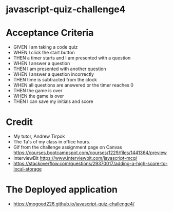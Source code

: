 # javascript-quiz-challenge4

# Acceptance Criteria

- GIVEN I am taking a code quiz
- WHEN I click the start button
- THEN a timer starts and I am presented with a question
- WHEN I answer a question
- THEN I am presented with another question
- WHEN I answer a question incorrectly
- THEN time is subtracted from the clock
- WHEN all questions are answered or the timer reaches 0
- THEN the game is over
- WHEN the game is over
- THEN I can save my initials and score

# Credit

- My tutor, Andrew Tirpok
- The Ta's of my class in office hours.
- Gif from the challenge assignment page on Canvas https://courses.bootcampspot.com/courses/1229/files/1441364/preview
- InterviewBit https://www.interviewbit.com/javascript-mcq/
- https://stackoverflow.com/questions/29370017/adding-a-high-score-to-local-storage

# The Deployed application

- https://mogood226.github.io/javascript-quiz-challenge4/